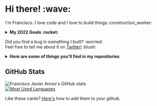 <p>
  <samp>
    <h1>Hi there! :wave: <!--- <img src="https://cultofthepartyparrot.com/parrots/fiestaparrot.gif" width="30px">---></h1> 
    <p>I'm Francisco. I love code and I love to build things.:construction_worker:</p>
  </samp>
</p>

<details>
  <summary><b>My 2022 Goals :rocket:</b></summary>
  <br>
  <ul>
    <li>Learn some things :nerd_face:</li>
    <li>Build some things :blush:</li>
    <li>Break some things :smiling_imp:</li>
  </ul>
</details>

<p>Did you find a bug in something I built? :worried: <br>
Feel free to tell me about it on <a href="https://twitter.com/franciscojarceo">Twitter!</a> :blush:</p>
<details>
  <summary><b>Here are some of things you'll find in my repositories</b></summary>
  <ul>
    <li>Python</li>
    <li>Machine Learning (Pandas, Sklearn, PyTorch)</li>
    <li>Web Development (Django)</li>
    <li>APIs</li>
</details>

## GitHub Stats

![Francisco Javier Arceo's GitHub stats](https://github-readme-stats.vercel.app/api?username=franciscojavierarceo&show_icons=true&private_count=true&card_width=447)
<br>
[![Most Used Languages](https://github-readme-stats.vercel.app/api/top-langs/?username=franciscojavierarceo&layout=compact&langs_count=10&card_width=447&hide=OpenEdge%20ABL,Jupyter%20Notebook)]()

Like these cards? <a href="https://github.com/anuraghazra/github-readme-stats">Here's</a> how to add them to your github.
